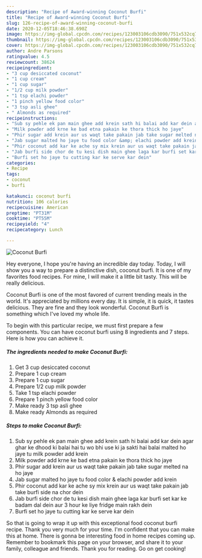 ```yaml
---
description: "Recipe of Award-winning Coconut Burfi"
title: "Recipe of Award-winning Coconut Burfi"
slug: 126-recipe-of-award-winning-coconut-burfi
date: 2020-12-05T18:46:38.690Z
image: https://img-global.cpcdn.com/recipes/123003106cdb3090/751x532cq70/coconut-burfi-recipe-main-photo.jpg
thumbnail: https://img-global.cpcdn.com/recipes/123003106cdb3090/751x532cq70/coconut-burfi-recipe-main-photo.jpg
cover: https://img-global.cpcdn.com/recipes/123003106cdb3090/751x532cq70/coconut-burfi-recipe-main-photo.jpg
author: Andre Parsons
ratingvalue: 4.5
reviewcount: 38624
recipeingredient:
- "3 cup desiccated coconut"
- "1 cup cream"
- "1 cup sugar"
- "1/2 cup milk powder"
- "1 tsp elachi powder"
- "1 pinch yellow food color"
- "3 tsp asli ghee"
- " Almonds as required"
recipeinstructions:
- "Sub sy pehle ek pan main ghee add krein sath hi balai add kar dein agar ghar ke dhood ki balai hai tu wo bhi use ki ja sakti hai balai malted ho jaye tu milk powder add krein"
- "Milk powder add krne ke bad etna pakain ke thora thick ho jaye"
- "Phir sugar add krein aur us waqt take pakain jab take sugar melted na ho jaye"
- "Jab sugar malted ho jaye tu food color &amp; elachi powder add krein"
- "Phir coconut add kar ke ache sy mix krein aur us waqt take pakain jab take burfi side na chor dein"
- "Jab burfi side chor de tu kesi dish main ghee laga kar burfi set kar ke badam dal dein aur 3 hour ke liye fridge main rakh dein"
- "Burfi set ho jaye tu cutting kar ke serve kar dein"
categories:
- Recipe
tags:
- coconut
- burfi

katakunci: coconut burfi 
nutrition: 106 calories
recipecuisine: American
preptime: "PT31M"
cooktime: "PT55M"
recipeyield: "4"
recipecategory: Lunch

---
```



![Coconut Burfi](https://img-global.cpcdn.com/recipes/123003106cdb3090/751x532cq70/coconut-burfi-recipe-main-photo.jpg)

Hey everyone, I hope you're having an incredible day today. Today, I will show you a way to prepare a distinctive dish, coconut burfi. It is one of my favorites food recipes. For mine, I will make it a little bit tasty. This will be really delicious.

Coconut Burfi is one of the most favored of current trending meals in the world. It's appreciated by millions every day. It is simple, it is quick, it tastes delicious. They are fine and they look wonderful. Coconut Burfi is something which I've loved my whole life.




To begin with this particular recipe, we must first prepare a few components. You can have coconut burfi using 8 ingredients and 7 steps. Here is how you can achieve it.

<!--inarticleads1-->

##### The ingredients needed to make Coconut Burfi:

1. Get 3 cup desiccated coconut
1. Prepare 1 cup cream
1. Prepare 1 cup sugar
1. Prepare 1/2 cup milk powder
1. Take 1 tsp elachi powder
1. Prepare 1 pinch yellow food color
1. Make ready 3 tsp asli ghee
1. Make ready  Almonds as required




<!--inarticleads2-->

##### Steps to make Coconut Burfi:

1. Sub sy pehle ek pan main ghee add krein sath hi balai add kar dein agar ghar ke dhood ki balai hai tu wo bhi use ki ja sakti hai balai malted ho jaye tu milk powder add krein
1. Milk powder add krne ke bad etna pakain ke thora thick ho jaye
1. Phir sugar add krein aur us waqt take pakain jab take sugar melted na ho jaye
1. Jab sugar malted ho jaye tu food color &amp; elachi powder add krein
1. Phir coconut add kar ke ache sy mix krein aur us waqt take pakain jab take burfi side na chor dein
1. Jab burfi side chor de tu kesi dish main ghee laga kar burfi set kar ke badam dal dein aur 3 hour ke liye fridge main rakh dein
1. Burfi set ho jaye tu cutting kar ke serve kar dein




So that is going to wrap it up with this exceptional food coconut burfi recipe. Thank you very much for your time. I'm confident that you can make this at home. There is gonna be interesting food in home recipes coming up. Remember to bookmark this page on your browser, and share it to your family, colleague and friends. Thank you for reading. Go on get cooking!
